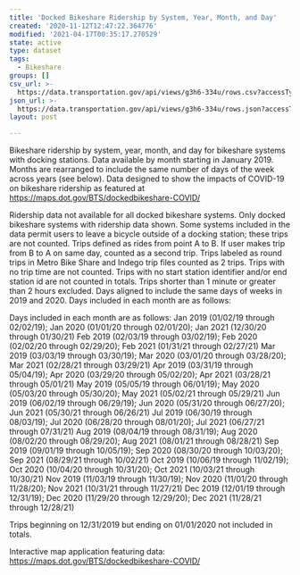 ```yaml
---
title: 'Docked Bikeshare Ridership by System, Year, Month, and Day'
created: '2020-11-12T12:47:22.364776'
modified: '2021-04-17T00:35:17.270529'
state: active
type: dataset
tags:
  - Bikeshare
groups: []
csv_url: >-
  https://data.transportation.gov/api/views/g3h6-334u/rows.csv?accessType=DOWNLOAD
json_url: >-
  https://data.transportation.gov/api/views/g3h6-334u/rows.json?accessType=DOWNLOAD
layout: post

---
```

Bikeshare ridership by system, year, month, and day for bikeshare systems with docking stations. Data available by month starting in January 2019. Months are rearranged to include the same number of days of the week across years (see below). Data designed to show the impacts of COVID-19 on bikeshare ridership as featured at https://maps.dot.gov/BTS/dockedbikeshare-COVID/

Ridership data not available for all docked bikeshare systems. Only docked bikeshare systems with ridership data shown. Some systems included in the data permit users to leave a bicycle outside of a docking station; these trips are not counted. Trips defined as rides from point A to B. If user makes trip from B to A on same day, counted as a second trip. Trips labeled as round trips in Metro Bike Share and Indego trip files counted as 2 trips. Trips with no trip time are not counted. Trips with no start station identifier and/or end station id are not counted in totals. Trips shorter than 1 minute or greater than 2 hours excluded. Days aligned to include the same days of weeks in 2019 and 2020. Days included in each month are as follows:

Days included in each month are as follows:
Jan 2019 (01/02/19 through 02/02/19); Jan 2020 (01/01/20 through 02/01/20); Jan 2021 (12/30/20 through 01/30/21)
Feb 2019 (02/03/19 through 03/02/19); Feb 2020 (02/02/20 through 02/29/20); Feb 2021 (01/31/21 through 02/27/21)
Mar 2019 (03/03/19 through 03/30/19); Mar 2020 (03/01/20 through 03/28/20); Mar 2021 (02/28/21 through 03/29/21)
Apr 2019 (03/31/19 through 05/04/19); Apr 2020 (03/29/20 through 05/02/20); Apr 2021 (03/28/21 through 05/01/21)
May 2019 (05/05/19 through 06/01/19); May 2020 (05/03/20 through 05/30/20); May 2021 (05/02/21 through 05/29/21)
Jun 2019 (06/02/19 through 06/29/19); Jun 2020 (05/31/20 through 06/27/20); Jun 2021 (05/30/21 through 06/26/21)
Jul 2019 (06/30/19 through 08/03/19); Jul 2020 (06/28/20 through 08/01/20); Jul 2021 (06/27/21 through 07/31/21)
Aug 2019 (08/04/19 through 08/31/19); Aug 2020 (08/02/20 through 08/29/20); Aug 2021 (08/01/21 through 08/28/21)
Sep 2019 (09/01/19 through 10/05/19); Sep 2020 (08/30/20 through 10/03/20); Sep 2021 (08/29/21 through 10/02/21)
Oct 2019 (10/06/19 through 11/02/19); Oct 2020 (10/04/20 through 10/31/20); Oct 2021 (10/03/21 through 10/30/21)
Nov 2019 (11/03/19 through 11/30/19); Nov 2020 (11/01/20 through 11/28/20); Nov 2021 (10/31/21 through 11/27/21)
Dec 2019 (12/01/19 through 12/31/19); Dec 2020 (11/29/20 through 12/29/20); Dec 2021 (11/28/21 through 12/28/21)

Trips beginning on 12/31/2019 but ending on 01/01/2020 not included in totals.

Interactive map application featuring data: https://maps.dot.gov/BTS/dockedbikeshare-COVID/
